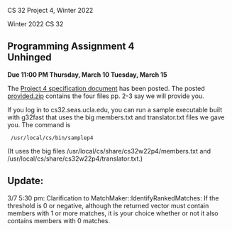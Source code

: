 CS 32 Project 4, Winter 2022

Winter 2022 CS 32

Programming Assignment 4  
Unhinged
-----------------------------------

**Due 11:00 PM Thursday, March 10 Tuesday, March 15**  

The [Project 4 specification document](spec.pdf) has been posted. The posted [provided.zip](provided.zip) contains the four files pp. 2-3 say we will provide you.

If you log in to cs32.seas.ucla.edu, you can run a sample executable built with g32fast that uses the big members.txt and translator.txt files we gave you. The command is

	 /usr/local/cs/bin/samplep4

(It uses the big files /usr/local/cs/share/cs32w22p4/members.txt and /usr/local/cs/share/cs32w22p4/translator.txt.)

Update:
-------

3/7 5:30 pm: Clarification to MatchMaker::IdentifyRankedMatches: If the threshold is 0 or negative, although the returned vector must contain members with 1 or more matches, it is your choice whether or not it also contains members with 0 matches.